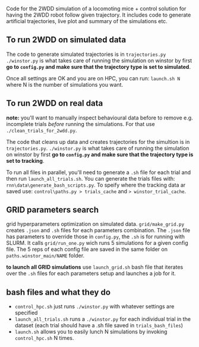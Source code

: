 Code for the 2WDD simulation of a locomoting mice + control solution for having the 2WDD robot follow given trajectory. 
It includes code to generate artificial trajectories, live plot and summary of the simulations etc.

## To run 2WDD on simulated data
The code to generate simulated trajectories is in `trajectories.py`
`./winstor.py` is what takes care of running the simulation on winstor by first **go to `config.py` and make sure that the trajectory type is set to simulated**.

Once all settings are OK and you are on HPC, you can run: `launch.sh N` where N is the number of simulations you want.

## To run 2WDD on real data
**note:** you'll want to manually inspect behavioural data before to remove e.g. incomplete trials *before* running the simulations. For that use `./clean_trials_for_2wdd.py`.

The code that cleans up data and creates trajectories for the simultion is in `trajectories.py`.
`./winstor.py` is what takes care of running the simulation on winstor by first **go to `config.py` and make sure that the trajectory type is set to tracking**.

To run all files in parallel, you'll need to generate a `.sh` file for each trial and then run `launch_all_trials.sh`. You can generate the trials files with: `rnn\data\generate_bash_scripts.py`. To speify where the tracking data ar saved use: `control\paths.py > trials_cache` and `> winstor_trial_cache`. 

## GRID parameters search
grid hyperparameters optimization on simulated data.
`grid/make_grid.py` creates `.json` and `.sh` files for each parameters combination. The `.json` file has parameters to override those in `config.py`, the `.sh` is for running with SLURM. It calls `grid/run_one.py` wich runs 5 simulations for a given config file. 
The 5 reps of each config file are saved in the same folder on `paths.winstor_main/NAME` folder.

**to launch all GRID simulations** use `launch_grid.sh` bash file that iterates over the `.sh` files for each parameters setup and launches a job for it.

## bash files and what they do
* `control_hpc.sh` just runs `./winstor.py` with whatever settings are specified
* `launch_all_trials.sh` runs a `./winstor.py` for each individual trial in the dataset (each trial should have a .sh file saved in `trials_bash_files`)
* `launch.sh` allows you to easily lunch N simulations by invoking `control_hpc.sh` N times.
